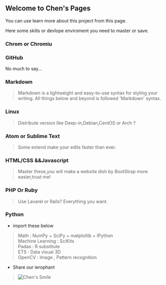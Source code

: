 ## Welcome to Chen's Pages

You can use learn more about this project from this page.



Here some skills or devlope enviroment you need to master or save.
### Chrom or Chromiu
### GitHub 
No much to say...
### Markdown

> Markdown is a lightweight and easy-to-use syntax for styling your writing. All things below and beyond is followed 'Markdown' syntax.

### Linux 

> Distribute version like Deep-in,Debian,CentOS or Arch ?


### Atom or Sublime Text 
> Some extend make your edits faster than ever.
### HTML/CSS &&Javascript
> Master these,you will make a website dish by BootStrap more easier,trust me!

### PHP Or Ruby

> Use Lavarel or Rails? Everything you want.

### Python

- import these below

> Math : NumPy + SciPy + matplotlib + IPython </br>
  Machine Learning : SciKits</br>
  Padas : R substitute</br>
  ETS : Data visual 3D  </br>
  OpenCV : Image , Pattern recognition</br>

- Share our ierophant
> ![Chen's Smile](http://i4.buimg.com/567571/ffff0cab411130a1.jpg)

